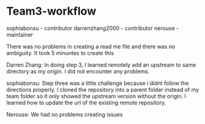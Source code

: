 # Team3-workflow
sophiabonsu - contributor
darrenzhang2000 - contributor
nerouse - maintainer 

There was no problems in creating a read me file and there was no ambiguity. It took 5 minuntes to create this

Darren Zhang:
In doing step 3, I learned remotely add an upstream to same directory as my origin. I did not encounter any problems. 


sophiabonsu:
Step three was a little challenge because i didnt follow the directions properly. I cloned the repository into a parent folder instead of my team folder so it only showed the upstream  version without the origin. I learned how to update the url of the existing remote repository.

Nerouse:
We had no problems creating issues
